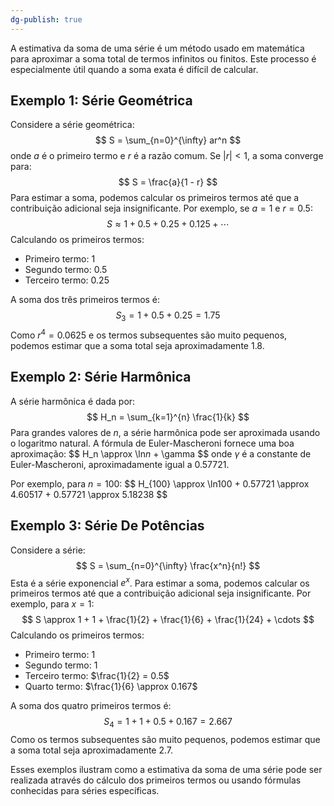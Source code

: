 ```yaml
---
dg-publish: true
---
```


A estimativa da soma de uma série é um método usado em matemática para aproximar a soma total de termos infinitos ou finitos. Este processo é especialmente útil quando a soma exata é difícil de calcular.

## Exemplo 1: Série Geométrica

Considere a série geométrica:
$$
S = \sum_{n=0}^{\infty} ar^n
$$
onde $a$ é o primeiro termo e $r$ é a razão comum. Se $|r| < 1$, a soma converge para:
$$
S = \frac{a}{1 - r}
$$
Para estimar a soma, podemos calcular os primeiros termos até que a contribuição adicional seja insignificante. Por exemplo, se $a = 1$ e $r = 0.5$:
$$
S \approx 1 + 0.5 + 0.25 + 0.125 + \cdots
$$
Calculando os primeiros termos:

- Primeiro termo: $1$
- Segundo termo: $0.5$
- Terceiro termo: $0.25$

A soma dos três primeiros termos é:
$$
S_3 = 1 + 0.5 + 0.25 = 1.75
$$
Como $r^4 = 0.0625$ e os termos subsequentes são muito pequenos, podemos estimar que a soma total seja aproximadamente $1.8$.

## Exemplo 2: Série Harmônica

A série harmônica é dada por:
$$
H_n = \sum_{k=1}^{n} \frac{1}{k}
$$
Para grandes valores de $n$, a série harmônica pode ser aproximada usando o logaritmo natural. A fórmula de Euler-Mascheroni fornece uma boa aproximação:
$$
H_n \approx \ln$n$ + \gamma
$$
onde $\gamma$ é a constante de Euler-Mascheroni, aproximadamente igual a $0.57721$.

Por exemplo, para $n = 100$:
$$
H_{100} \approx \ln$100$ + 0.57721 \approx 4.60517 + 0.57721 \approx 5.18238
$$
## Exemplo 3: Série De Potências

Considere a série:
$$
S = \sum_{n=0}^{\infty} \frac{x^n}{n!}
$$
Esta é a série exponencial $e^x$. Para estimar a soma, podemos calcular os primeiros termos até que a contribuição adicional seja insignificante. Por exemplo, para $x = 1$:
$$
S \approx 1 + 1 + \frac{1}{2} + \frac{1}{6} + \frac{1}{24} + \cdots
$$
Calculando os primeiros termos:

- Primeiro termo: $1$
- Segundo termo: $1$
- Terceiro termo: $\frac{1}{2} = 0.5$
- Quarto termo: $\frac{1}{6} \approx 0.167$

A soma dos quatro primeiros termos é:
$$
S_4 = 1 + 1 + 0.5 + 0.167 = 2.667
$$
Como os termos subsequentes são muito pequenos, podemos estimar que a soma total seja aproximadamente $2.7$.

Esses exemplos ilustram como a estimativa da soma de uma série pode ser realizada através do cálculo dos primeiros termos ou usando fórmulas conhecidas para séries específicas.
